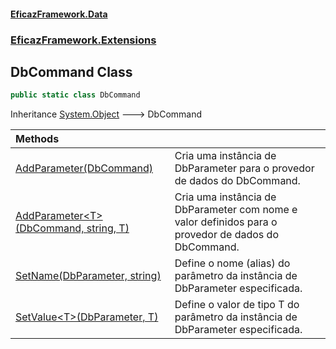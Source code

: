 #### [EficazFramework.Data](EficazFrameworkData.md 'EficazFramework Data')
### [EficazFramework.Extensions](EficazFrameworkData.md#EficazFramework_Extensions 'EficazFramework.Extensions')
## DbCommand Class
```csharp
public static class DbCommand
```

Inheritance [System.Object](https://docs.microsoft.com/en-us/dotnet/api/System.Object 'System.Object') &#129106; DbCommand  

| Methods | |
| :--- | :--- |
| [AddParameter(DbCommand)](DbCommand_AddParameter(DbCommand).md 'EficazFramework.Extensions.DbCommand.AddParameter(System.Data.Common.DbCommand)') | Cria uma instância de DbParameter para o provedor de dados do DbCommand.<br/> |
| [AddParameter&lt;T&gt;(DbCommand, string, T)](DbCommand_AddParameter_T_(DbCommand_string_T).md 'EficazFramework.Extensions.DbCommand.AddParameter&lt;T&gt;(System.Data.Common.DbCommand, string, T)') | Cria uma instância de DbParameter com nome e valor definidos para o provedor de dados do DbCommand.<br/> |
| [SetName(DbParameter, string)](DbCommand_SetName(DbParameter_string).md 'EficazFramework.Extensions.DbCommand.SetName(System.Data.Common.DbParameter, string)') | Define o nome (alias) do parâmetro da instância de DbParameter especificada.<br/> |
| [SetValue&lt;T&gt;(DbParameter, T)](DbCommand_SetValue_T_(DbParameter_T).md 'EficazFramework.Extensions.DbCommand.SetValue&lt;T&gt;(System.Data.Common.DbParameter, T)') | Define o valor de tipo T do parâmetro da instância de DbParameter especificada.<br/> |
